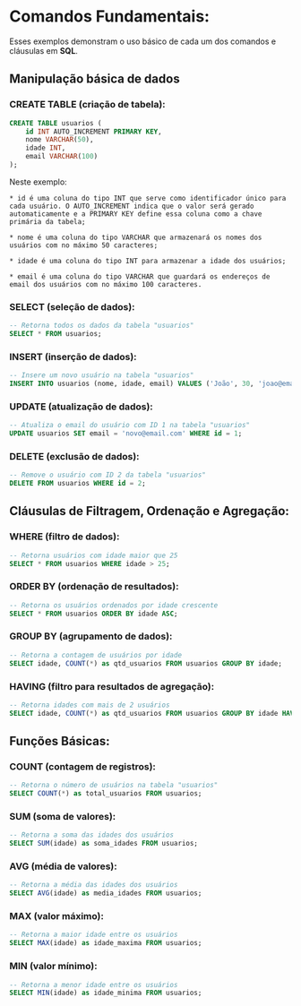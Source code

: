 # Comandos Fundamentais:

Esses exemplos demonstram o uso básico de cada um dos comandos e cláusulas em **SQL**.

## Manipulação básica de dados

### CREATE TABLE (criação de tabela):

```SQL
CREATE TABLE usuarios (
    id INT AUTO_INCREMENT PRIMARY KEY,
    nome VARCHAR(50),
    idade INT,
    email VARCHAR(100)
);
```

Neste exemplo:

    * id é uma coluna do tipo INT que serve como identificador único para cada usuário. O AUTO_INCREMENT indica que o valor será gerado automaticamente e a PRIMARY KEY define essa coluna como a chave primária da tabela;

    * nome é uma coluna do tipo VARCHAR que armazenará os nomes dos usuários com no máximo 50 caracteres;

    * idade é uma coluna do tipo INT para armazenar a idade dos usuários;

    * email é uma coluna do tipo VARCHAR que guardará os endereços de email dos usuários com no máximo 100 caracteres.

### SELECT (seleção de dados):

```SQL
-- Retorna todos os dados da tabela "usuarios"
SELECT * FROM usuarios;
```

### INSERT (inserção de dados):

```SQL
-- Insere um novo usuário na tabela "usuarios"
INSERT INTO usuarios (nome, idade, email) VALUES ('João', 30, 'joao@email.com');
```

### UPDATE (atualização de dados):

```SQL
-- Atualiza o email do usuário com ID 1 na tabela "usuarios"
UPDATE usuarios SET email = 'novo@email.com' WHERE id = 1;
```

### DELETE (exclusão de dados):

```SQL
-- Remove o usuário com ID 2 da tabela "usuarios"
DELETE FROM usuarios WHERE id = 2;
```

## Cláusulas de Filtragem, Ordenação e Agregação:

### WHERE (filtro de dados):

```SQL
-- Retorna usuários com idade maior que 25
SELECT * FROM usuarios WHERE idade > 25;
```

### ORDER BY (ordenação de resultados):

```SQL
-- Retorna os usuários ordenados por idade crescente
SELECT * FROM usuarios ORDER BY idade ASC;
```

### GROUP BY (agrupamento de dados):

```SQL
-- Retorna a contagem de usuários por idade
SELECT idade, COUNT(*) as qtd_usuarios FROM usuarios GROUP BY idade;
```

### HAVING (filtro para resultados de agregação):

```SQL
-- Retorna idades com mais de 2 usuários
SELECT idade, COUNT(*) as qtd_usuarios FROM usuarios GROUP BY idade HAVING COUNT(*) > 2;
```

## Funções Básicas:

### COUNT (contagem de registros):

```SQL
-- Retorna o número de usuários na tabela "usuarios"
SELECT COUNT(*) as total_usuarios FROM usuarios;
```

### SUM (soma de valores):

```SQL
-- Retorna a soma das idades dos usuários
SELECT SUM(idade) as soma_idades FROM usuarios;
```

### AVG (média de valores):

```SQL
-- Retorna a média das idades dos usuários
SELECT AVG(idade) as media_idades FROM usuarios;
```

### MAX (valor máximo):

```SQL
-- Retorna a maior idade entre os usuários
SELECT MAX(idade) as idade_maxima FROM usuarios;
```

### MIN (valor mínimo):

```SQL
-- Retorna a menor idade entre os usuários
SELECT MIN(idade) as idade_minima FROM usuarios;
```
